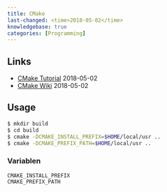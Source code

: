 ```yaml
---
title: CMake
last-changed: <time>2018-05-02</time>
knowledgebase: true
categories: [Programming]
---
```

## Links

* [CMake Tutorial](http://www.cmake.org/cmake/help/cmake_tutorial.html) <time>2018-05-02</time>
* [CMake Wiki](https://gitlab.kitware.com/cmake/community/wikis/home) <time>2018-05-02</time>

## Usage

``` sh
$ mkdir build
$ cd build
$ cmake -DCMAKE_INSTALL_PREFIX=$HOME/local/usr ..
$ cmake -DCMAKE_PREFIX_PATH=$HOME/local/usr ..
```

### Variablen

``` text
CMAKE_INSTALL_PREFIX
CMAKE_PREFIX_PATH
```
